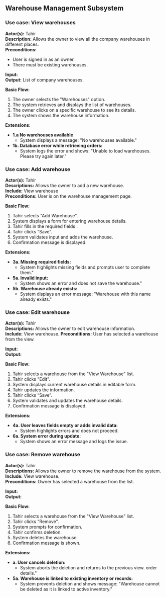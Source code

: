 ## Warehouse Management Subsystem 

### Use case: View warehouses

**Actor(s):** Tahir   
**Description:** Allows the owner to view all the company warehouses in different places.   
**Preconditions:** 
- User is signed in as an owner. 
- There must be existing warehouses.  

**Input:**   
**Output:** List of company warehouses.     

**Basic Flow:**
1. The owner selects the "Warehouses" option.   
2. The system retrieves and displays the list of warehouses.   
3. The owner clicks on a specific warehouse to see its details.  
4. The system shows the warehouse information.

**Extensions:**   
- **1.a No warehouses available**
   - System displays a message: "No warehouses available."
- **1b. Database error while retrieving orders:**
   - System logs the error and shows: "Unable to load warehouses. Please try again later."


### Use case: Add warehouse

**Actor(s):** Tahir   
**Descriptions:** Allows the owner to add a new warehouse.   
**Include:** View warehouse  
**Preconditions:** User is on the warehouse management page.

**Basic Flow:**   
1. Tahir selects "Add Warehouse".
2. System displays a form for entering warehouse details. 
3. Tahir fills in the required fields .
4. Tahir clicks “Save”.
5. System validates input and adds the warehouse.
6. Confirmation message is displayed.
   
**Extensions:**   
- **3a. Missing required fields:**
   - System highlights missing fields and prompts user to complete them."
- **5a. Invalid input:**
   - System shows an error and does not save the warehouse."
- **5b. Warehouse already exists:**  
   - System displays an error message: "Warehouse with this name already exists."
   

### Use case: Edit warehouse

**Actor(s):** Tahir   
**Descriptions:** Allows the owner to edit warehouse information.   
**Include:** View warehouse.
**Preconditions:** User has selected a warehouse from the view.

**Input:**    
**Output:**    

**Basic Flow:**   
1. Tahir selects a warehouse from the "View Warehouse" list.
2. Tahir clicks "Edit".
3. System displays current warehouse details in editable form.
4. Tahir updates the information.
5. Tahir clicks “Save”.
6. System validates and updates the warehouse details.
7. Confirmation message is displayed.
   
**Extensions:**   
- **4a. User leaves fields empty or adds invalid data:**
   - System highlights errors and does not proceed.
- **6a. System error during update:**
   - System shows an error message and logs the issue. 


### Use case: Remove warehouse

**Actor(s):** Tahir   
**Descriptions:** Allows the owner to remove the warehouse from the system.      
**Include:** View warehouse.  
**Preconditions:** Owner has selected a warehouse from the list.

**Input:**    
**Output:**


**Basic Flow:**   
1. Tahir selects a warehouse from the "View Warehouse" list.
2. Tahir clicks "Remove".
3. System prompts for confirmation.
4. Tahir confirms deletion.
5. System deletes the warehouse.
6. Confirmation message is shown.
   
**Extensions:**   
- **a. User cancels deletion:**
   - System aborts the deletion and returns to the previous view. order details."
- **5a. Warehouse is linked to existing inventory or records:**
   - System prevents deletion and shows message: "Warehouse cannot be deleted as it is linked to active inventory."
















   